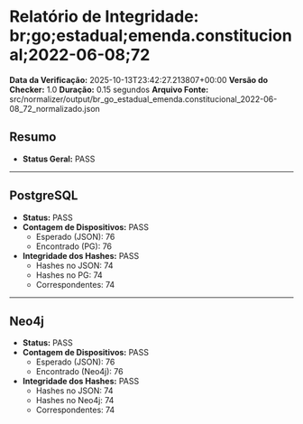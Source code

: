 # Relatório de Integridade: br;go;estadual;emenda.constitucional;2022-06-08;72

**Data da Verificação:** 2025-10-13T23:42:27.213807+00:00
**Versão do Checker:** 1.0
**Duração:** 0.15 segundos
**Arquivo Fonte:** src/normalizer/output/br_go_estadual_emenda.constitucional_2022-06-08_72_normalizado.json

## Resumo
* **Status Geral:** PASS

---

## PostgreSQL
* **Status:** PASS
* **Contagem de Dispositivos:** PASS
  * Esperado (JSON): 76
  * Encontrado (PG): 76
* **Integridade dos Hashes:** PASS
  * Hashes no JSON: 74
  * Hashes no PG: 74
  * Correspondentes: 74

---

## Neo4j
* **Status:** PASS
* **Contagem de Dispositivos:** PASS
  * Esperado (JSON): 76
  * Encontrado (Neo4j): 76
* **Integridade dos Hashes:** PASS
  * Hashes no JSON: 74
  * Hashes no Neo4j: 74
  * Correspondentes: 74